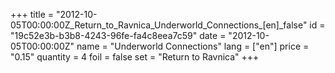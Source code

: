 +++
title = "2012-10-05T00:00:00Z_Return_to_Ravnica_Underworld_Connections_[en]_false"
id = "19c52e3b-b3b8-4243-96fe-fa4c8eea7c59"
date = "2012-10-05T00:00:00Z"
name = "Underworld Connections"
lang = ["en"]
price = "0.15"
quantity = 4
foil = false
set = "Return to Ravnica"
+++
